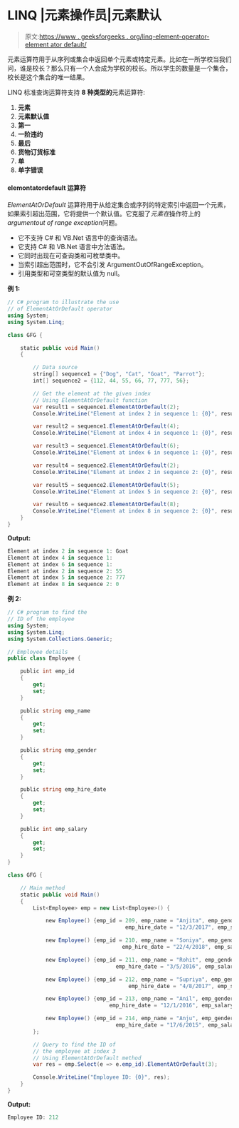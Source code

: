 # LINQ |元素操作员|元素默认

> 原文:[https://www . geeksforgeeks . org/linq-element-operator-element ator default/](https://www.geeksforgeeks.org/linq-element-operator-elementatordefault/)

元素运算符用于从序列或集合中返回单个元素或特定元素。比如在一所学校当我们问，谁是校长？那么只有一个人会成为学校的校长。所以学生的数量是一个集合，校长是这个集合的唯一结果。

LINQ 标准查询运算符支持 **8 种类型的**元素运算符:

1.  **元素**
2.  **元素默认值**
3.  **第一**
4.  **一阶违约**
5.  **最后**
6.  **货物订货标准**
7.  **单**
8.  **单字错误**

#### elemontatordefault 运算符

*ElementAtOrDefault* 运算符用于从给定集合或序列的特定索引中返回一个元素，如果索引超出范围，它将提供一个默认值。它克服了*元素在*操作符上的*argumentout of range exception*问题。

*   它不支持 C# 和 VB.Net 语言中的查询语法。
*   它支持 C# 和 VB.Net 语言中方法语法。
*   它同时出现在可查询类和可枚举类中。
*   当索引超出范围时，它不会引发 ArgumentOutOfRangeException。
*   引用类型和可空类型的默认值为 null。

**例 1:**

```cs
// C# program to illustrate the use 
// of ElementAtOrDefault operator
using System;
using System.Linq;

class GFG {

    static public void Main()
    {

        // Data source
        string[] sequence1 = {"Dog", "Cat", "Goat", "Parrot"};
        int[] sequence2 = {112, 44, 55, 66, 77, 777, 56};

        // Get the element at the given index
        // Using ElementAtOrDefault function
        var result1 = sequence1.ElementAtOrDefault(2);
        Console.WriteLine("Element at index 2 in sequence 1: {0}", result1);

        var result2 = sequence1.ElementAtOrDefault(4);
        Console.WriteLine("Element at index 4 in sequence 1: {0}", result2);

        var result3 = sequence1.ElementAtOrDefault(6);
        Console.WriteLine("Element at index 6 in sequence 1: {0}", result3);

        var result4 = sequence2.ElementAtOrDefault(2);
        Console.WriteLine("Element at index 2 in sequence 2: {0}", result4);

        var result5 = sequence2.ElementAtOrDefault(5);
        Console.WriteLine("Element at index 5 in sequence 2: {0}", result5);

        var result6 = sequence2.ElementAtOrDefault(8);
        Console.WriteLine("Element at index 8 in sequence 2: {0}", result6);
    }
}
```

**Output:**

```cs
Element at index 2 in sequence 1: Goat
Element at index 4 in sequence 1: 
Element at index 6 in sequence 1: 
Element at index 2 in sequence 2: 55
Element at index 5 in sequence 2: 777
Element at index 8 in sequence 2: 0

```

**例 2:**

```cs
// C# program to find the
// ID of the employee
using System;
using System.Linq;
using System.Collections.Generic;

// Employee details
public class Employee {

    public int emp_id
    {
        get;
        set;
    }

    public string emp_name
    {
        get;
        set;
    }

    public string emp_gender
    {
        get;
        set;
    }

    public string emp_hire_date
    {
        get;
        set;
    }

    public int emp_salary
    {
        get;
        set;
    }
}

class GFG {

    // Main method
    static public void Main()
    {
        List<Employee> emp = new List<Employee>() {

            new Employee() {emp_id = 209, emp_name = "Anjita", emp_gender = "Female",
                                     emp_hire_date = "12/3/2017", emp_salary = 20000},

            new Employee() {emp_id = 210, emp_name = "Soniya", emp_gender = "Female",
                                    emp_hire_date = "22/4/2018", emp_salary = 30000},

            new Employee() {emp_id = 211, emp_name = "Rohit", emp_gender = "Male",
                                  emp_hire_date = "3/5/2016", emp_salary = 40000},

            new Employee() {emp_id = 212, emp_name = "Supriya", emp_gender = "Female",
                                      emp_hire_date = "4/8/2017", emp_salary = 40000},

            new Employee() {emp_id = 213, emp_name = "Anil", emp_gender = "Male",
                                emp_hire_date = "12/1/2016", emp_salary = 40000},

            new Employee() {emp_id = 214, emp_name = "Anju", emp_gender = "Female",
                                  emp_hire_date = "17/6/2015", emp_salary = 50000},
        };

        // Query to find the ID of
        // the employee at index 3
        // Using ElementAtOrDefault method
        var res = emp.Select(e => e.emp_id).ElementAtOrDefault(3);

        Console.WriteLine("Employee ID: {0}", res);
    }
}
```

**Output:**

```cs
Employee ID: 212

```